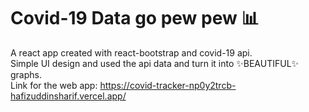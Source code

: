 # Covid-19 Data go pew pew 📊

A react app created with react-bootstrap and covid-19 api.\
Simple UI design and used the api data and turn it into ✨BEAUTIFUL✨ graphs.\
Link for the web app: https://covid-tracker-np0y2trcb-hafizuddinsharif.vercel.app/
